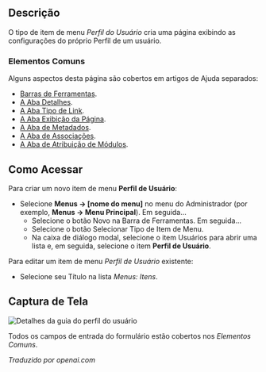 <!-- Filename: Help4.x:Menu_Item:_User_Profile / Display title: Perfil do Usuário   -->

## Descrição

O tipo de item de menu *Perfil do Usuário* cria uma página exibindo as configurações do próprio Perfil de um usuário.

### Elementos Comuns

Alguns aspectos desta página são cobertos em artigos de Ajuda separados:

* [Barras de Ferramentas](jdocmanual?article=help/common-elements/toolbars).
* [A Aba Detalhes](jdocmanual?article=help/menu-items-common/menu-item-details).
* [A Aba Tipo de Link](jdocmanual?article=help/menu-items-common/menu-item-link-type).
* [A Aba Exibição da Página](jdocmanual?article=help/menu-items-common/menu-item-page-display).
* [A Aba de Metadados](jdocmanual?article=help/menu-items-common/menu-item-metadata).
* [A Aba de Associações](jdocmanual?article=help/common-elements/edit-associations).
* [A Aba de Atribuição de Módulos](jdocmanual?article=help/menu-items-common/menu-item-module-assignment).

## Como Acessar

Para criar um novo item de menu **Perfil de Usuário**:

- Selecione **Menus → \[nome do menu\]** no menu do Administrador
  (por exemplo, **Menus → Menu Principal**). Em seguida...
  - Selecione o botão Novo na Barra de Ferramentas. Em seguida...
  - Selecione o botão Selecionar Tipo de Item de Menu.
  - Na caixa de diálogo modal, selecione o item Usuários para abrir uma lista e, em seguida, 
    selecione o item **Perfil de Usuário**.

Para editar um item de menu *Perfil de Usuário* existente:

- Selecione seu Título na lista *Menus: Itens*.

## Captura de Tela

![Detalhes da guia do perfil do usuário](../../../pt/images/menu-items/users-user-profile-details-tab.png)

Todos os campos de entrada do formulário estão cobertos nos *Elementos Comuns*.

*Traduzido por openai.com*

